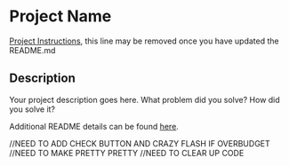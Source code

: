 # Project Name

[Project Instructions](./INSTRUCTIONS.md), this line may be removed once you have updated the README.md

## Description

Your project description goes here. What problem did you solve? How did you solve it?

Additional README details can be found [here](https://github.com/PrimeAcademy/github-finalization-assignment).



//NEED TO ADD CHECK BUTTON AND CRAZY FLASH IF OVERBUDGET
//NEED TO MAKE PRETTY PRETTY
//NEED TO CLEAR UP CODE

